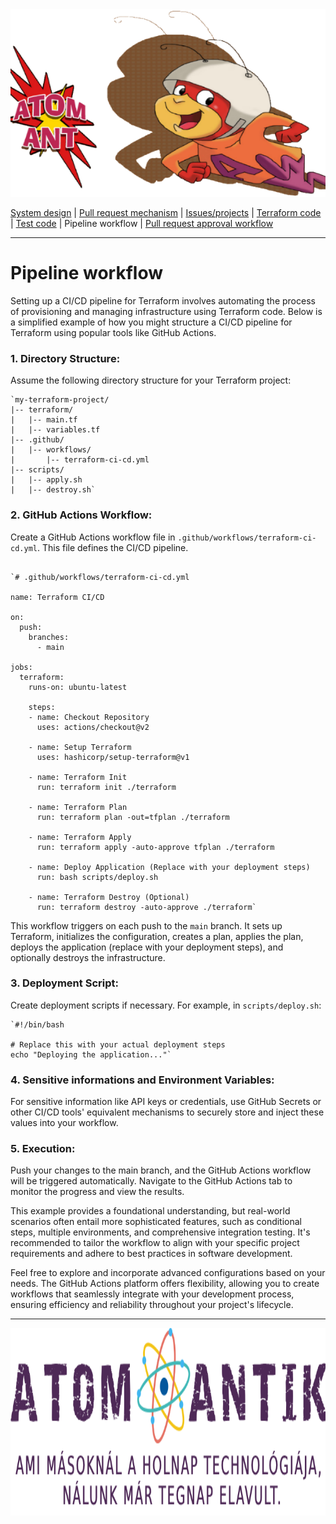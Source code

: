 <img src="https://github.com/MrN00b1101/AATeszt/blob/main/documentation/atom_antik_header.png" alt="Team logo" style="height: 300px; width:100%;"/>
  
  [System design](https://github.com/MrN00b1101/AATeszt/blob/main/documentation/system_designe.md)
  | [Pull request mechanism](https://github.com/MrN00b1101/AATeszt/blob/main/documentation/pull_request_mechanism.md)
  | [Issues/projects](https://github.com/MrN00b1101/AATeszt/blob/main/documentation/issues_projects.md)
  | [Terraform code](https://github.com/MrN00b1101/AATeszt/blob/main/documentation/terraform_code.md)
  | [Test code](https://github.com/MrN00b1101/AATeszt/blob/main/documentation/test_code.md)
  | Pipeline workflow
  | [Pull request approval workflow](https://github.com/MrN00b1101/AATeszt/blob/main/documentation/pull_request_aproval_workflow.md)
***

#   Pipeline workflow
  
Setting up a CI/CD pipeline for Terraform involves automating the process of provisioning and managing infrastructure using Terraform code. Below is a simplified example of how you might structure a CI/CD pipeline for Terraform using popular tools like GitHub Actions.

### 1. Directory Structure:

Assume the following directory structure for your Terraform project:

```
`my-terraform-project/
|-- terraform/
|   |-- main.tf
|   |-- variables.tf
|-- .github/
|   |-- workflows/
|       |-- terraform-ci-cd.yml
|-- scripts/
|   |-- apply.sh
|   |-- destroy.sh` 
```
### 2. GitHub Actions Workflow:

Create a GitHub Actions workflow file in `.github/workflows/terraform-ci-cd.yml`. This file defines the CI/CD pipeline.

```

`# .github/workflows/terraform-ci-cd.yml

name: Terraform CI/CD

on:
  push:
    branches:
      - main

jobs:
  terraform:
    runs-on: ubuntu-latest

    steps:
    - name: Checkout Repository
      uses: actions/checkout@v2

    - name: Setup Terraform
      uses: hashicorp/setup-terraform@v1

    - name: Terraform Init
      run: terraform init ./terraform

    - name: Terraform Plan
      run: terraform plan -out=tfplan ./terraform

    - name: Terraform Apply
      run: terraform apply -auto-approve tfplan ./terraform

    - name: Deploy Application (Replace with your deployment steps)
      run: bash scripts/deploy.sh

    - name: Terraform Destroy (Optional)
      run: terraform destroy -auto-approve ./terraform` 
```
This workflow triggers on each push to the `main` branch. It sets up Terraform, initializes the configuration, creates a plan, applies the plan, deploys the application (replace with your deployment steps), and optionally destroys the infrastructure.

### 3. Deployment Script:

Create deployment scripts if necessary. For example, in `scripts/deploy.sh`:

```
`#!/bin/bash

# Replace this with your actual deployment steps
echo "Deploying the application..."` 
```
### 4. Sensitive informations and Environment Variables:

For sensitive information like API keys or credentials, use GitHub Secrets or other CI/CD tools' equivalent mechanisms to securely store and inject these values into your workflow.

### 5. Execution:

Push your changes to the main branch, and the GitHub Actions workflow will be triggered automatically. Navigate to the GitHub Actions tab to monitor the progress and view the results.

This example provides a foundational understanding, but real-world scenarios often entail more sophisticated features, such as conditional steps, multiple environments, and comprehensive integration testing. It's recommended to tailor the workflow to align with your specific project requirements and adhere to best practices in software development.

Feel free to explore and incorporate advanced configurations based on your needs. The GitHub Actions platform offers flexibility, allowing you to create workflows that seamlessly integrate with your development process, ensuring efficiency and reliability throughout your project's lifecycle.

***  
<img src="https://github.com/MrN00b1101/AATeszt/blob/main/documentation/atom_antik_footer.png" alt="Team logo" style="height: 300px; width:100%;"/>
